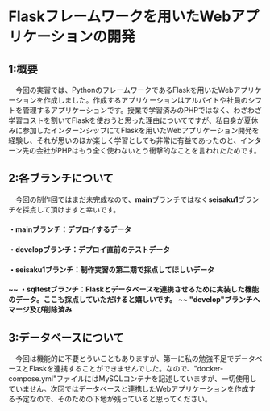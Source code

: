 # Flaskフレームワークを用いたWebアプリケーションの開発
## 1:概要
　今回の実習では、PythonのフレームワークであるFlaskを用いたWebアプリケーションを作成しました。作成するアプリケーションはアルバイトや社員のシフトを管理するアプリケーションです。授業で学習済みのPHPではなく、わざわざ学習コストを割いてFlaskを使おうと思った理由についてですが、私自身が夏休みに参加したインターンシップにてFlaskを用いたWebアプリケーション開発を経験し、それが思いのほか楽しく学習としても非常に有益であったのと、インターン先の会社がPHPはもう全く使わないとう衝撃的なことを言われたためです。
## 2:各ブランチについて
　今回の制作回ではまだ未完成なので、**main**ブランチではなく**seisaku1**ブランチを採点して頂けますと幸いです。
#### ・mainブランチ：デプロイするデータ
#### ・developブランチ：デプロイ直前のテストデータ
#### ・seisaku1ブランチ：制作実習の第二期で採点してほしいデータ
#### ~~ ・sqltestブランチ：Flaskとデータベースを連携させるために実装した機能のデータ。ここも採点していただけると嬉しいです。 ~~ "develop"ブランチへマージ及び削除済み
## 3:データベースについて
　今回は機能的に不要とういこともありますが、第一に私の勉強不足でデータベースとFlaskを連携することができませんでした。なので、"docker-compose.yml"ファイルにはMySQLコンテナを記述していますが、一切使用していません。次回ではデータベースと連携したWebアプリケーションを作成する予定なので、そのための下地が残っていると思ってください。